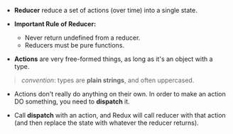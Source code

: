 * **Reducer** reduce a set of actions (over time) into a single state.

* **Important Rule of Reducer:**
    * Never return undefined from a reducer.
    * Reducers must be pure functions. 

* **Actions** are very free-formed things, as long as it's an object with a type.
> *convention*: types are **plain strings**, and often uppercased.

* Actions don't really do anything on their own. In order to make an action DO something, you need to **dispatch** it.

* Call **dispatch** with an action, and Redux will call reducer with that action (and then replace the state with whatever the reducer returns).